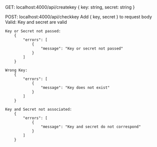 GET: localhost:4000/api/createkey
    {
        key: string,
        secret: string
    }

POST: localhost:4000/api/checkkey
Add { key, secret } to request body
    Valid:
        Key and secret are valid

    Key or Secret not passed:
        {
            "errors": [
                {
                    "message": "Key or secret not passed"
                }
            ]
        }

    Wrong Key:
        {
            "errors": [
                {
                    "message": "Key does not exist"
                }
            ]
        }

    Key and Secret not associated:
        {
            "errors": [
                {
                    "message": "Key and secret do not correspond"
                }
            ]
        }